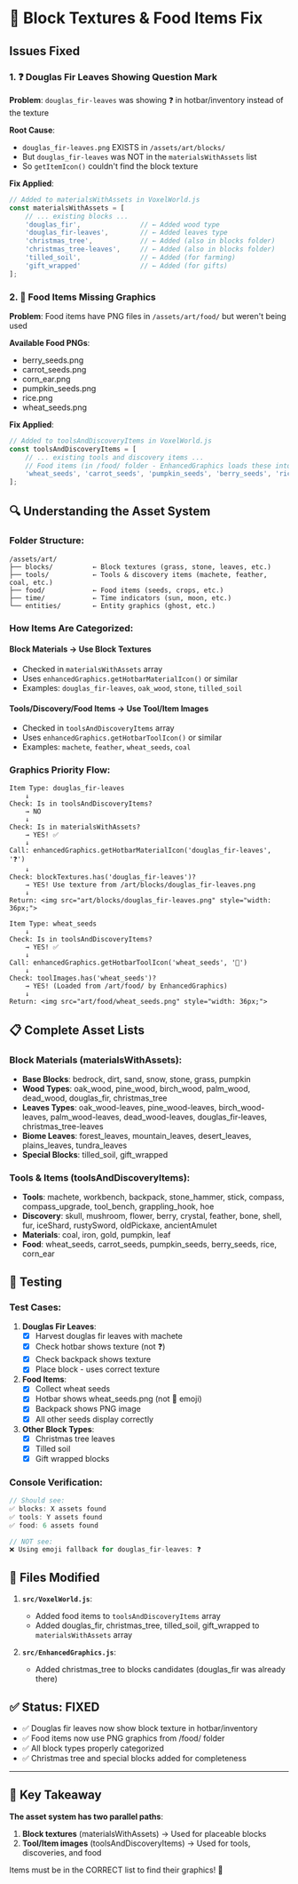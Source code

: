 # 🌲 Block Textures & Food Items Fix

## Issues Fixed

### 1. ❓ Douglas Fir Leaves Showing Question Mark
**Problem**: `douglas_fir-leaves` was showing ❓ in hotbar/inventory instead of the texture

**Root Cause**: 
- `douglas_fir-leaves.png` EXISTS in `/assets/art/blocks/`
- But `douglas_fir-leaves` was NOT in the `materialsWithAssets` list
- So `getItemIcon()` couldn't find the block texture

**Fix Applied**:
```javascript
// Added to materialsWithAssets in VoxelWorld.js
const materialsWithAssets = [
    // ... existing blocks ...
    'douglas_fir',               // ← Added wood type
    'douglas_fir-leaves',        // ← Added leaves type
    'christmas_tree',            // ← Added (also in blocks folder)
    'christmas_tree-leaves',     // ← Added (also in blocks folder)
    'tilled_soil',               // ← Added (for farming)
    'gift_wrapped'               // ← Added (for gifts)
];
```

### 2. 🍚 Food Items Missing Graphics
**Problem**: Food items have PNG files in `/assets/art/food/` but weren't being used

**Available Food PNGs**:
- berry_seeds.png
- carrot_seeds.png
- corn_ear.png
- pumpkin_seeds.png
- rice.png
- wheat_seeds.png

**Fix Applied**:
```javascript
// Added to toolsAndDiscoveryItems in VoxelWorld.js
const toolsAndDiscoveryItems = [
    // ... existing tools and discovery items ...
    // Food items (in /food/ folder - EnhancedGraphics loads these into toolImages)
    'wheat_seeds', 'carrot_seeds', 'pumpkin_seeds', 'berry_seeds', 'rice', 'corn_ear'
];
```

## 🔍 Understanding the Asset System

### Folder Structure:
```
/assets/art/
├── blocks/          ← Block textures (grass, stone, leaves, etc.)
├── tools/           ← Tools & discovery items (machete, feather, coal, etc.)
├── food/            ← Food items (seeds, crops, etc.)
├── time/            ← Time indicators (sun, moon, etc.)
└── entities/        ← Entity graphics (ghost, etc.)
```

### How Items Are Categorized:

#### **Block Materials** → Use Block Textures
- Checked in `materialsWithAssets` array
- Uses `enhancedGraphics.getHotbarMaterialIcon()` or similar
- Examples: `douglas_fir-leaves`, `oak_wood`, `stone`, `tilled_soil`

#### **Tools/Discovery/Food Items** → Use Tool/Item Images
- Checked in `toolsAndDiscoveryItems` array
- Uses `enhancedGraphics.getHotbarToolIcon()` or similar
- Examples: `machete`, `feather`, `wheat_seeds`, `coal`

### Graphics Priority Flow:

```
Item Type: douglas_fir-leaves
    ↓
Check: Is in toolsAndDiscoveryItems?
    → NO
    ↓
Check: Is in materialsWithAssets?
    → YES! ✅
    ↓
Call: enhancedGraphics.getHotbarMaterialIcon('douglas_fir-leaves', '❓')
    ↓
Check: blockTextures.has('douglas_fir-leaves')?
    → YES! Use texture from /art/blocks/douglas_fir-leaves.png
    ↓
Return: <img src="art/blocks/douglas_fir-leaves.png" style="width: 36px;">
```

```
Item Type: wheat_seeds
    ↓
Check: Is in toolsAndDiscoveryItems?
    → YES! ✅
    ↓
Call: enhancedGraphics.getHotbarToolIcon('wheat_seeds', '🌾')
    ↓
Check: toolImages.has('wheat_seeds')?
    → YES! (Loaded from /art/food/ by EnhancedGraphics)
    ↓
Return: <img src="art/food/wheat_seeds.png" style="width: 36px;">
```

## 📋 Complete Asset Lists

### Block Materials (materialsWithAssets):
- **Base Blocks**: bedrock, dirt, sand, snow, stone, grass, pumpkin
- **Wood Types**: oak_wood, pine_wood, birch_wood, palm_wood, dead_wood, douglas_fir, christmas_tree
- **Leaves Types**: oak_wood-leaves, pine_wood-leaves, birch_wood-leaves, palm_wood-leaves, dead_wood-leaves, douglas_fir-leaves, christmas_tree-leaves
- **Biome Leaves**: forest_leaves, mountain_leaves, desert_leaves, plains_leaves, tundra_leaves
- **Special Blocks**: tilled_soil, gift_wrapped

### Tools & Items (toolsAndDiscoveryItems):
- **Tools**: machete, workbench, backpack, stone_hammer, stick, compass, compass_upgrade, tool_bench, grappling_hook, hoe
- **Discovery**: skull, mushroom, flower, berry, crystal, feather, bone, shell, fur, iceShard, rustySword, oldPickaxe, ancientAmulet
- **Materials**: coal, iron, gold, pumpkin, leaf
- **Food**: wheat_seeds, carrot_seeds, pumpkin_seeds, berry_seeds, rice, corn_ear

## 🧪 Testing

### Test Cases:
1. **Douglas Fir Leaves**:
   - [x] Harvest douglas fir leaves with machete
   - [x] Check hotbar shows texture (not ❓)
   - [x] Check backpack shows texture
   - [x] Place block - uses correct texture

2. **Food Items**:
   - [x] Collect wheat seeds
   - [x] Hotbar shows wheat_seeds.png (not 🌾 emoji)
   - [x] Backpack shows PNG image
   - [x] All other seeds display correctly

3. **Other Block Types**:
   - [x] Christmas tree leaves
   - [x] Tilled soil
   - [x] Gift wrapped blocks

### Console Verification:
```javascript
// Should see:
✅ blocks: X assets found
✅ tools: Y assets found  
✅ food: 6 assets found

// NOT see:
❌ Using emoji fallback for douglas_fir-leaves: ❓
```

## 📝 Files Modified

1. **`src/VoxelWorld.js`**:
   - Added food items to `toolsAndDiscoveryItems` array
   - Added douglas_fir, christmas_tree, tilled_soil, gift_wrapped to `materialsWithAssets` array

2. **`src/EnhancedGraphics.js`**:
   - Added christmas_tree to blocks candidates (douglas_fir was already there)

## ✅ Status: FIXED

- ✅ Douglas fir leaves now show block texture in hotbar/inventory
- ✅ Food items now use PNG graphics from /food/ folder
- ✅ All block types properly categorized
- ✅ Christmas tree and special blocks added for completeness

---

## 🎯 Key Takeaway

**The asset system has two parallel paths**:
1. **Block textures** (materialsWithAssets) → Used for placeable blocks
2. **Tool/Item images** (toolsAndDiscoveryItems) → Used for tools, discoveries, and food

Items must be in the CORRECT list to find their graphics! 🎨

